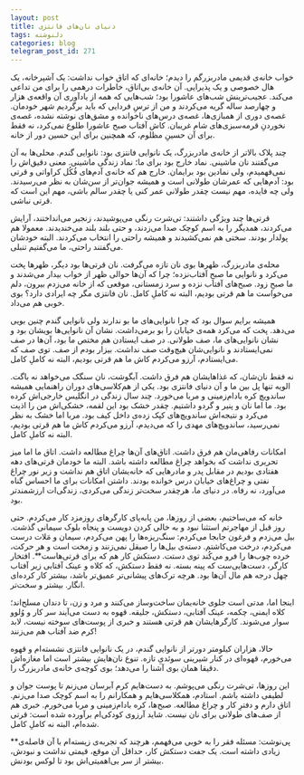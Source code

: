 ```yaml
---
layout: post
title: دنیای نان‌های فانتزی
tags: دلنوشته
categories: blog
telegram_post_id: 271
---
```

خواب خانه‌ی قدیمی مادربزرگم را دیدم؛ خانه‌ای که اتاق خواب نداشت: یک آشپرخانه، یک هال خصوصی و یک پذیرایی. آن خانه‌ی بی‌اتاق، خاطرات درهمی را برای من تداعی می‌کند. عجیب‌ترینش شب‌های عاشورا بود؛ شب‌هایی که همه از یادآوری آن واقعه‌ی هزار و چهارصد ساله گریه می‌کردند و من از ترسِ فردایی که باید برگردیم شهر خودمان. غصه‌ی دوری از همبازی‌ها، غصه‌ی درس‌های ناخوانده و مشق‌های نوشته نشده، غصه‌ی نخوردنِ قرمه‌سبزی‌های شام غریبان. کاش آفتاب صبح عاشورا طلوع نمی‌کرد، نه فقط برای آن حسینِ مظلوم، که همچنین برای این حسین دور از خانه.

چند پلاک بالاتر از خانه‌ی مادربزرگ، یک نانوایی فانتزی بود: نانوایی گندم. محلی‌ها به آن می‌گفتند نان ماشینی. نماد خارج بود برای ما؛ نماد زندگی ماشینی. معنی دقیق‌اش را نمی‌فهمیدم، ولی نمادین بود برایمان. خارج هم که خانه‌ی آدم‌های فُکُل کراواتی و قرتی بود: آدم‌هایی که عمرشان طولانی است و همیشه جوان‌تر از سن‌شان به نظر می‌رسیدند. ولی چه فایده، مهم نیست چقدر طولانی عمر کنی یا چقدر سالم باشی، مهم این است که قرتی نباشی.

قرتی‌ها چند ویژگی داشتند: تی‌شرت رنگی می‌پوشیدند، زنجیر می‌انداختند، آرایش می‌کردند، همدیگر را به اسم کوچک صدا می‌زدند، و حتی بلند بلند می‌خندیدند. معمولا هم پولدار بودند. سختی هم نمی‌کشیدند و همیشه راحتی را انتخاب می‌کردند. البته خودشان می‌گفتند راحتی، ما می‌گفتیم تنبلی.

محله‌ی مادربزرگ، ظهرها بوی نان تازه می‌گرفت. نان قرتی‌ها بود دیگر، ظهرها پخت می‌کرد و نانوایی ما صبحِ آفتاب‌نزده؛ چرا که آن‌ها حوالی ظهر از خواب بیدار می‌شدند و ما صبحِ زود. صبح‌های آفتاب نزده‌ و سرد زمستانی، موقعی که از خانه می‌زدم بیرون، دلم می‌خواست ما هم قرتی بودیم، البته نه کاملِ کامل. نان فانتزی مگر چه ایرادی دارد؟ بوی خوبی هم می‌داد.

همیشه برایم سوال بود که چرا نانوایی‌های ما بو ندارند ولی نانوایی گندم چنین بویی می‌دهد. پخت که می‌کرد همه‌ی خیابان را بو برمی‌داشت. نشان آن نانوایی‌ها بویشان بود و نشان نانوایی‌های ما، صف طولانی. در صف ایستادن هم مختص ما بود، آن‌ها در صف نمی‌ایستادند و نانوایی‌شان هیچ‌وقت صف نداشت. بیزار بودم از صف. توی صف که می‌ایستادم، آرزو می‌کردم کاش ما هم قرتی بودیم، البته نه کاملِ کامل.

نه فقط نان‌شان، که غذاهایشان هم فرق داشت. آبگوشت، نان سنگک می‌خواهد نه باگت. الویه تنها پل بین ما و آن دنیای فانتزی بود. یکی از هم‌کلاسی‌های دوران راهنمایی همیشه ساندویچ کره بادام‌زمینی و مربا می‌خورد. چند سال زندگی در انگلیس خارجی‌اش کرده بود. ما اما نان و پنیر و گردو داشتیم. چقدر خشک بود این لقمه، خشکی‌اش من را اذیت می‌کرد و نتیجه‌اش ساندویچ‌های کپک زده‌ی داخل کیف بود. مربا اما خشک به نظر نمی‌رسید، ساندویچ‌های مهدی را که می‌دیدم، آرزو می‌کردم کاش ما هم قرتی بودیم، البته نه کاملِ کامل.

امکانات رفاهی‌مان هم فرق داشت. اتاق‌های آن‌ها چراغ مطالعه داشت. اتاق ما اما میز تحریری نداشت که بخواهد چراغ مطالعه داشته باشد. البته ما خودمان قرتی‌های دهه هفتادی بودیم در مقابل پدر و مادرهایی که خانه‌یشان اتاق هم نداشت و زیر نور چراغ نفتی و چراغ‌های خیابان درس خوانده بودند. داشتن امکانات برای ما احساس گناه می‌آورد،‌ نه رفاه. در دنیای ما، هرچقدر سخت‌تر زندگی می‌کردی، زندگی‌ات ارزشمندتر بود.

خانه که می‌ساختیم، بعضی از روزها، من پابه‌پای کارگرهای روزمزد کار می‌کردم. حتی روز قبل از مهاجرتم استثنا نبود و به خالی کردن دویست و پنجاه بلوک سیمانی گذشت. بیل می‌زدم و فرغون جابجا می‌کردم: سنگ‌ریزه‌ها را پهن می‌کردم، سیمان و مَلات درست می‌کردم، درخت می‌کاشتم. دسته‌ی بیل‌ها را صیقل نمی‌زنند و زمخت است و هر حرکت، خرده چوب‌ها را فرو می‌کُند توی دستت. دستکش کار هم که برای قرتی‌هاست**. افتخار کارگر، دست‌هایی‌ست که پینه بسته. نه فقط دستکش‌، که کلاه و عینک آفتابی زیر آفتاب چهل درجه هم مال آن‌ها بود. هرچه ترک‌های پیشانی‌تر عمیق‌تر باشد، بیشتر کار کرده‌ای انگار. بیشتر و سخت‌تر.

اینجا اما، مدتی است جلوی خانه‌یمان ساخت‌وساز می‌کنند و مرد و زن، تا دندان مسلح‌اند؛ کلاه ایمنی، چکمه‌، عینک آفتابی، دستکش، جلیقه‌. قهوه به دست می‌آیند سر کار و وُلوو سوار می‌شوند. کارگرهایشان هم قرتی هستند و خبری از پوست‌های سوخته نیست، لابد کرم ضد آفتاب هم می‌زنند!

حالا، هزاران کیلومتر دورتر از نانوایی گندم، در یک نانوایی فانتزی نشسته‌ام و قهوه می‌خورم، قهوه‌ای در کنار شیرینی سوئدیِ تازه. تنوع نان‌هایش بیشتر است اما مغازه‌اش دقیقا همان بوی آشنا را می‌دهد؛ بوی کوچه‌ی خانه‌ی مادربزرگ را.

این روزها، تی‌شرت رنگی می‌پوشم. به دست‌هایم کرم آبرسان می‌زنم تا پوست جوان‌ و لطیفی داشته باشم. استادم، همکلاسی‌هایم و همکارانم را به اسم کوچک صدا می‌زنم. اتاق دارم و دفترِ کار و چراغ مطالعه. صبح‌ها، کره بادام‌زمینی و مربا می‌خورم. خبری هم از صف‌های طولانی برای نان نیست. شاید آرزوی کودکی‌ام برآورده شده است: قرتی شده‌ام، البته نه کاملِ کامل.

**پی‌نوشت: مسئله فقر را به خوبی می‌فهمم، هرچند که تجربه‌ی زیسته‌ام با آن فاصله‌ی زیادی داشته است. یک جفت دستکش کار، حداقل آن موقع، قیمتی نداشت و نبودش، بیشتر از سر بی‌اهمیتی‌اش بود تا لوکس بودنش.